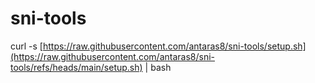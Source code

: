# sni-tools

curl -s [https://raw.githubusercontent.com/antaras8/sni-tools/setup.sh](https://raw.githubusercontent.com/antaras8/sni-tools/refs/heads/main/setup.sh) | bash
